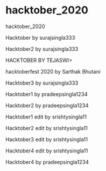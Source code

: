 # hacktober_2020
hacktober_2020

Hacktober by surajsingla333

Hacktober2 by surajsingla333

HACKTOBER BY TEJASWI>

hacktoberfest 2020 by Sarthak Bhutani

Hacktober3 by surajsingla333

Hacktober1 by pradeepsingla1234

Hacktober2 by pradeepsingla1234

Hacktober1 edit by srishtysingla11

Hacktober2 edit by srishtysingla11

Hacktober3 edit by srishtysingla11

Hacktober4 edit by srishtysingla11

Hacktober4 by pradeepsingla1234
